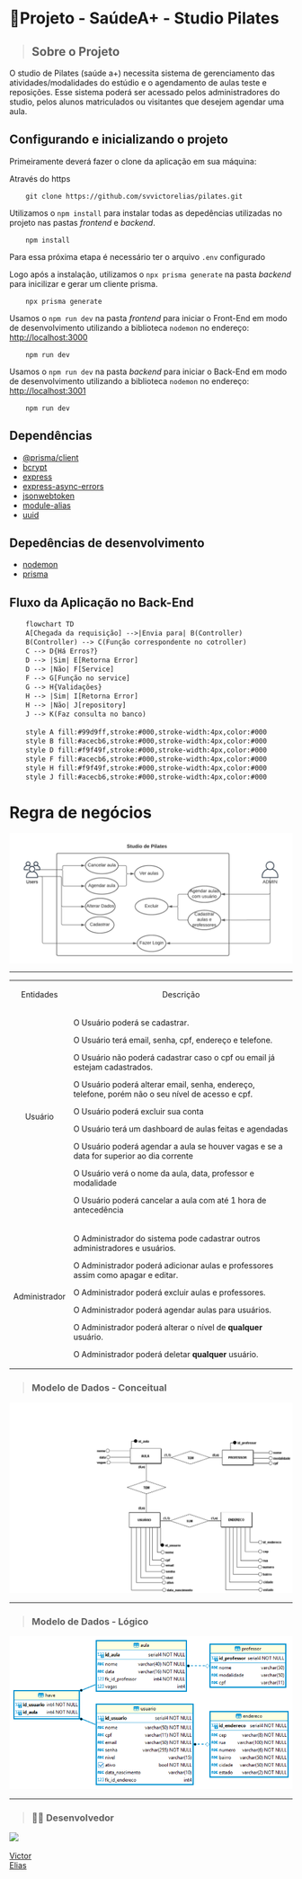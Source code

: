 <h1>🧘Projeto - SaúdeA+ - Studio Pilates</h1>

> <h2> Sobre o Projeto</h2>

<p>
  O studio de Pilates (saúde a+) necessita sistema de gerenciamento das atividades/modalidades do estúdio e o agendamento de aulas teste e reposições. 
  Esse sistema poderá ser acessado pelos administradores do studio, pelos alunos matriculados ou visitantes que desejem agendar uma aula.
</p>

## Configurando e inicializando o projeto

Primeiramente deverá fazer o clone da aplicação em sua máquina:

Através do https
```
    git clone https://github.com/svvictorelias/pilates.git
```

Utilizamos o `npm install` para instalar todas as depedências utilizadas no projeto nas pastas *frontend* e *backend*.

```
    npm install 
```
Para essa próxima etapa é necessário ter o arquivo `.env` configurado

Logo após a instalação, utilizamos o `npx prisma generate` na pasta *backend* para inicilizar e gerar um cliente prisma. 
```
    npx prisma generate
```

Usamos o `npm run dev` na pasta *frontend* para iniciar o Front-End em modo de desenvolvimento utilizando a biblioteca `nodemon` no endereço: [http://localhost:3000](http://localhost:3000)
```
    npm run dev
```

Usamos o `npm run dev` na pasta *backend* para iniciar o Back-End em modo de desenvolvimento utilizando a biblioteca `nodemon` no endereço: [http://localhost:3001](http://localhost:3001)
```
    npm run dev
```

## Dependências

<ul>
    <li>
        <a href="https://www.prisma.io/docs/concepts/components/prisma-client">
            @prisma/client
        </a>
    </li>
    <li>
        <a href="https://www.npmjs.com/package/bcrypt">
            bcrypt
        </a>
    </li>
    <li>
        <a href="https://expressjs.com/pt-br/">
            express
        </a>
    </li>
    <li>
        <a href="https://www.npmjs.com/package/express-async-errors">
            express-async-errors
        </a>
    </li>
    <li>
        <a href="https://jwt.io/introduction">
            jsonwebtoken
        </a>
    </li>
    <li>
        <a href="https://www.npmjs.com/package/module-alias">
            module-alias
        </a>
    </li>
    <li>
        <a href="https://www.npmjs.com/package/uuid">
            uuid
        </a>
    </li>
</ul>

## Depedências de desenvolvimento
<ul>
    <li>
        <a href="https://www.npmjs.com/package/nodemon">
            nodemon
        </a>
    </li>
    <li>
        <a href="https://www.prisma.io/">
            prisma
        </a>
    </li>
</ul>

## Fluxo da Aplicação no Back-End
```mermaid
    flowchart TD
    A[Chegada da requisição] -->|Envia para| B(Controller)
    B(Controller) --> C(Função correspondente no cotroller)
    C --> D{Há Erros?}
    D --> |Sim| E[Retorna Error]
    D --> |Não| F[Service]
    F --> G[Função no service]
    G --> H{Validações}
    H --> |Sim| I[Retorna Error]
    H --> |Não| J[repository]
    J --> K(Faz consulta no banco)

    style A fill:#99d9ff,stroke:#000,stroke-width:4px,color:#000
    style B fill:#acecb6,stroke:#000,stroke-width:4px,color:#000
    style D fill:#f9f49f,stroke:#000,stroke-width:4px,color:#000
    style F fill:#acecb6,stroke:#000,stroke-width:4px,color:#000
    style H fill:#f9f49f,stroke:#000,stroke-width:4px,color:#000
    style J fill:#acecb6,stroke:#000,stroke-width:4px,color:#000
```

<h1> Regra de negócios </h1>

<img src='./backend/assets/pilates.png' align='center'>
<hr/>
<table>
  <tr>
    <td align="center">
      <p>Entidades</p>
    </td>
    <td align="center">
      <p>Descrição</p>
    </td>
  </tr>
   <tr>
    <td align="center">
      <p>Usuário</p>
    </td>
    <td>
      <p>
        O Usuário poderá se cadastrar.
      </p>
      <p>
        O Usuário terá email, senha, cpf, endereço e telefone.
      </p>
      <p>
        O Usuário não poderá cadastrar caso o cpf ou email já estejam cadastrados.
      </p>
      <p>
        O Usuário poderá alterar email, senha, endereço, telefone, porém não o seu nível de acesso e cpf.
      </p>
      <p>
        O Usuário poderá excluir sua conta
      </p>
      <p>
        O Usuário terá um dashboard de aulas feitas e agendadas
      </p>
      <p>
        O Usuário poderá agendar a aula se houver vagas e se a data for superior ao dia corrente
      </p>
      <p>
        O Usuário verá o nome da aula, data, professor e modalidade
      </p>
      <p>
        O Usuário poderá cancelar a aula com até 1 hora de antecedência 
      </p>
    </td>
  </tr>
  <tr>
    <td align="center">
      <p>Administrador</p>
    </td>
    <td>
      <p>
        O Administrador do sistema pode cadastrar outros administradores e usuários.
      </p>
      <p>
        O Administrador poderá adicionar aulas e professores assim como apagar e editar.
      </p>
      <p>
        O Administrador poderá excluir aulas e professores.
      </p>
      <p>
        O Administrador poderá agendar aulas para usuários.
      </p>
      <p>
        O Administrador poderá alterar o nível de <strong>qualquer</strong> usuário.
      </p>
      <p>
        O Administrador poderá deletar <strong>qualquer</strong> usuário.
      </p>
    </td>
  </tr>
</table>

> <h3>Modelo de Dados - Conceitual </h3>
<img src='./backend/DB/modeloConceitual.png' alt='modelo de dados Conceitual'>
<hr/>

> <h3>Modelo de Dados - Lógico </h3>
<img src='./backend/DB/modeloLogico.png' alt='modelo de dados Lógico'>
<hr/>

> <h3> 👨‍💻 Desenvolvedor </h3>

  <a href="https://www.linkedin.com/in/svvictorelias/">
    <img src="https://github.com/svvictorelias.png" width=100 />
    <p>Victor <br/>Elias</p>
  </a>
